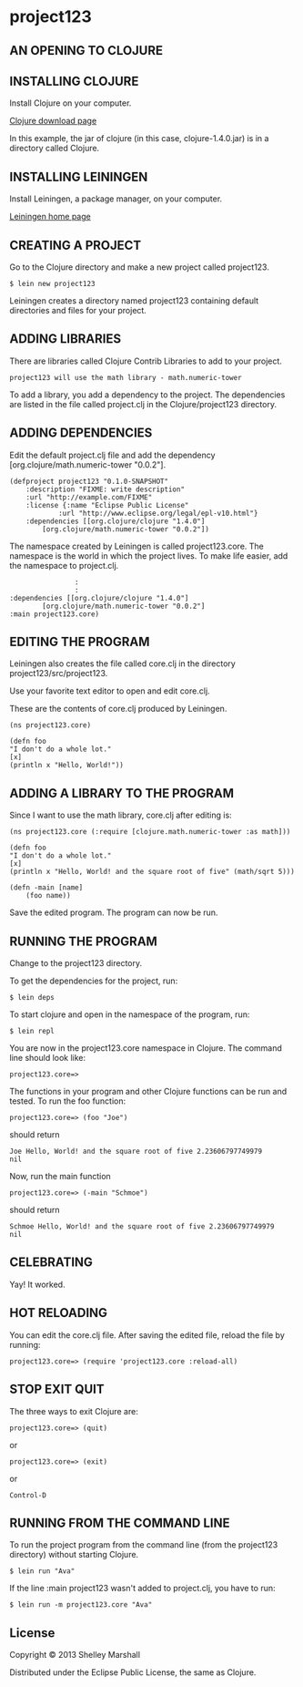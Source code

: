# project123

## AN OPENING TO CLOJURE

INSTALLING CLOJURE
------------------

Install Clojure on your computer.

[Clojure download page][cl]
 
[cl]: http://clojure.org/downloads

In this example, the jar of clojure (in this case, clojure-1.4.0.jar) is in a directory called Clojure.

INSTALLING LEININGEN
--------------------

Install Leiningen, a package manager, on your computer.

[Leiningen home page][ln]

[ln]: http://leiningen.org

CREATING A PROJECT
------------------

Go to the Clojure directory and make a new project called project123.

	$ lein new project123

Leiningen creates a directory named project123 containing default directories and files for your project.

ADDING LIBRARIES
----------------

There are libraries called Clojure Contrib Libraries to add to your project.

	project123 will use the math library - math.numeric-tower

To add a library, you add a dependency to the project.
The dependencies are listed in the file called project.clj in the Clojure/project123 directory.

ADDING DEPENDENCIES
-------------------

Edit the default project.clj file and add the dependency [org.clojure/math.numeric-tower "0.0.2"].

	(defproject project123 "0.1.0-SNAPSHOT"
  		:description "FIXME: write description"
  		:url "http://example.com/FIXME"
  		:license {:name "Eclipse Public License"
         	   	:url "http://www.eclipse.org/legal/epl-v10.html"}
  		:dependencies [[org.clojure/clojure "1.4.0"]
  			[org.clojure/math.numeric-tower "0.0.2"])

The namespace created by Leiningen is called project123.core. The namespace is the world in which the project lives.
To make life easier, add the namespace to project.clj.

					:
					:
	:dependencies [[org.clojure/clojure "1.4.0"]
			[org.clojure/math.numeric-tower "0.0.2"]
  	:main project123.core)
  

EDITING THE PROGRAM
-------------------

Leiningen also creates the file called core.clj in the directory project123/src/project123.  

Use your favorite text editor to open and edit core.clj.


These are the contents of core.clj produced by Leiningen.

	(ns project123.core)
	
	(defn foo
  	"I don't do a whole lot."
  	[x]
  	(println x "Hello, World!"))

ADDING A LIBRARY TO THE PROGRAM
---------------------------------

Since I want to use the math library, core.clj after editing is:

	(ns project123.core (:require [clojure.math.numeric-tower :as math]))

	(defn foo
  	"I don't do a whole lot."
  	[x]
  	(println x "Hello, World! and the square root of five" (math/sqrt 5)))
  
	(defn -main [name]
		(foo name))
  
Save the edited program. The program can now be run.

RUNNING THE PROGRAM
-------------------

Change to the project123 directory.

To get the dependencies for the project, run:

	$ lein deps

To start clojure and open in the namespace of the program, run:

	$ lein repl

You are now in the project123.core namespace in Clojure.
The command line should look like:

	project123.core=>

The functions in your program and other Clojure functions can be run and tested.
To run the foo function:

	project123.core=> (foo "Joe")

should return

	Joe Hello, World! and the square root of five 2.23606797749979
	nil

Now, run the main function

	project123.core=> (-main "Schmoe")

should return

	Schmoe Hello, World! and the square root of five 2.23606797749979
	nil

CELEBRATING
-----------

Yay! It worked.

HOT RELOADING
-------------

You can edit the core.clj file. After saving the edited file, reload the file by running:

	project123.core=> (require 'project123.core :reload-all)
		
STOP EXIT QUIT
---------------

The three ways to exit Clojure are:

	project123.core=> (quit)

or

	project123.core=> (exit)

or

	Control-D
				
RUNNING FROM THE COMMAND LINE
-----------------------------

To run the project program from the command line (from the project123 directory) without starting Clojure.

	$ lein run "Ava"

If the line :main project123 wasn't added to project.clj, you have to run:

	$ lein run -m project123.core "Ava"

## License

Copyright © 2013 Shelley Marshall

Distributed under the Eclipse Public License, the same as Clojure.

